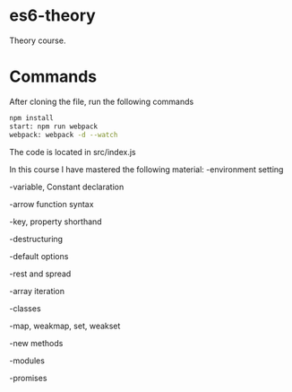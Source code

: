 # es6-theory
Theory course. 

# Commands
After cloning the file, run the following commands
```sh
npm install
start: npm run webpack
webpack: webpack -d --watch
```
The code is located in src/index.js

In this course I have mastered the following material:
-environment setting

-variable, Constant declaration

-arrow function syntax

-key, property shorthand

-destructuring

-default options

-rest and spread

-array iteration

-classes

-map, weakmap, set, weakset

-new methods

-modules

-promises
